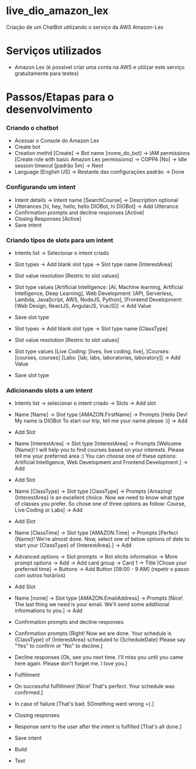 # live_dio_amazon_lex
Criação de um ChatBot utilizando o serviço da AWS Amazon-Lex

# Serviços utilizados
- Amazon Lex (é possível criar uma conta na AWS e utilizar este serviço gratuitamente para testes)
# Passos/Etapas para o desenvolvimento
### Criando o chatbot
- Acessar o Console do Amazon Lex
- Create bot
- Creation methd [Create] -> Bot name [nome_do_bot] -> IAM permissions [Create role with basic Amazon Lex permissions] -> COPPA [No] -> Idle session timeout [padrão 5m] -> Next
- Language [English US] -> Restante das configurações padrão -> Done
### Configurando um intent
- Intent details -> Intent name [SearchCourse] -> Description optional
- Utterances [hi, hey, hello, hello DIOBot, hi DIOBot] -> Add Utterance
- Confirmation prompts and decline responses [Active]
- Closing Responses [Active]
- Save intent
### Criando tipos de slots para um intent
- Intents list -> Selecionar o intent criado

- Slot types -> Add blank slot type -> Slot type name [InterestArea]

- Slot value resolution [Restric to slot values]

- Slot type values [Artificial Intelligence: [AI, Machine learning, Artificial Intelligence, Deep Learning], Web Development: [API, Serverless, Lambda, JavaScript, AWS, NodeJS, Python], [Frontend Development: [Web Design, ReactJS, AngularJS, VueJS]] -> Add Value

- Save slot type

- Slot types -> Add blank slot type -> Slot type name [ClassType]

- Slot value resolution [Restric to slot values]

- Slot type values [Live Coding: [lives, live coding, live], [Courses: [courses, courses] [Labs: [lab, labs, laboratories, laboratory]] -> Add Value

- Save slot type

### Adicionando slots a um intent
- Intents list -> selecionar o intent criado -> Slots -> Add slot

- Name [Name] -> Slot type [AMAZON.FirstName] -> Prompts [Hello Dev! My name is DIOBot To start our trip, tell me your name please :)] -> Add

- Add Slot

- Name [InterestArea] -> Slot type [InterestArea] -> Prompts [Welcome {Name}! I will help you to find courses based on your interests. Please tell me your preferred area :) You can choose one of these options: Artificial Intelligence, Web Development and Frontend Development.] -> Add

- Add Slot

- Name [ClassType] -> Slot type [ClassType] -> Prompts [Amazing! {InterestArea} is an excellent choice. Now we need to know what type of classes you prefer. So chose one of three options as follow: Course, Live Coding or Labs] -> Add

- Add Slot

- Name [ClassTime] -> Slot type [AMAZON.Time] -> Prompts [Perfect {Name}! We're almost done. Now, select one of below options of date to start your {ClassType} of {InterestArea}.] -> Add

- Advanced options -> Slot prompts -> Bot elicits information -> More prompt options -> Add -> Add card group -> Card 1 -> Title [Chose your preferred time] -> Buttons -> Add Button [09:00 - 9 AM] (repetir o passo com outros horários)
- Add Slot

- Name [nome] -> Slot type [AMAZON.EmailAddress] -> Prompts [Nice! The last thing we need is your email. We'll send some additional informations to you.] -> Add

- Confirmation prompts and decline responses

- Confirmation prompts [Right! Now we are done. Your schedule is {ClassType} of {InterestArea} scheduled to {ScheduleDate} Please say "Yes" to confirm or "No" to decline.]
- Decline responses [Ok, see you next time. I'll miss you until you came here again. Please don't forget me. I love you.]
- Fulfillment

- On successful fulfillment [Nice! That's perfect. Your schedule was confirmed.]
- In case of failure [That's bad. SOmething went wrong =(.]
- Closing responses

- Response sent to the user after the intent is fulfilled [That's all done.]
- Save intent

- Build

- Test

